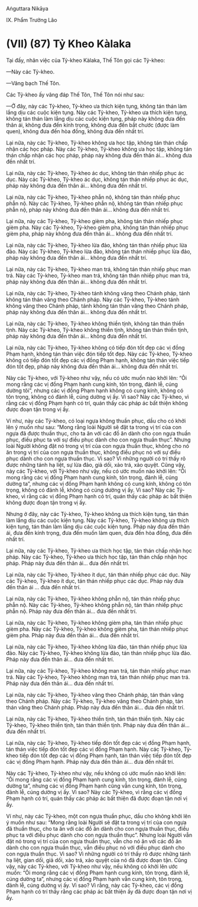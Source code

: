 Aṅguttara Nikāya

IX. Phẩm Trưởng Lão

# (VII) (87) Tỷ Kheo Kàlaka

Tại đấy, nhân việc của Tỷ-kheo Kàlaka, Thế Tôn gọi các Tỷ-kheo:

—Này các Tỷ-kheo.

—Vâng bạch Thế Tôn.

Các Tỷ-kheo ấy vâng đáp Thế Tôn, Thế Tôn nói như sau:

—Ở đây, này các Tỷ-kheo, Tỷ-kheo ưa thích kiện tụng, không tán thán làm lắng dịu các cuộc kiện tụng. Này các Tỷ-kheo, Tỷ-kheo ưa thích kiện tụng, không tán thán làm lắng dịu các cuộc kiện tụng, pháp này không đưa đến thân ái, không đưa đến kính trọng, không đưa đến bắt chước (được làm quen), không đưa đến hòa đồng, không đưa đến nhất trí.

Lại nữa, này các Tỷ-kheo, Tỷ-kheo không ưa học tập, không tán thán chấp nhận các học pháp. Này các Tỷ-kheo, Tỷ-kheo không ưa học tập, không tán thán chấp nhận các học pháp, pháp này không đưa đến thân ái... không đưa đến nhất trí.

Lại nữa, này các Tỷ-kheo, Tỷ-kheo ác dục, không tán thán nhiếp phục ác dục. Này các Tỷ-kheo, Tỷ-kheo ác dục, không tán thán nhiếp phục ác dục, pháp này không đưa đến thân ái... không đưa đến nhất trí.

Lại nữa, này các Tỷ-kheo, Tỷ-kheo phẫn nộ, không tán thán nhiếp phục phẫn nộ. Này các Tỷ-kheo, Tỷ-kheo phẫn nộ, không tán thán nhiếp phục phẫn nộ, pháp này không đưa đến thân ái... không đưa đến nhất trí.

Lại nữa, này các Tỷ-kheo, Tỷ-kheo gièm pha, không tán thán nhiếp phục gièm pha. Này các Tỷ-kheo, Tỷ-kheo gièm pha, không tán thán nhiếp phục gièm pha, pháp này không đưa đến thân ái... không đưa đến nhất trí.

Lại nữa, này các Tỷ-kheo, Tỷ-kheo lừa đảo, không tán thán nhiếp phục lừa đảo. Này các Tỷ-kheo, Tỷ-kheo lừa đảo, không tán thán nhiếp phục lừa đảo, pháp này không đưa đến thân ái... không đưa đến nhất trí.

Lại nữa, này các Tỷ-kheo, Tỷ-kheo man trá, không tán thán nhiếp phục man trá. Này các Tỷ-kheo, Tỷ-kheo man trá, không tán thán nhiếp phục man trá, pháp này không đưa đến thân ái... không đưa đến nhất trí.

Lại nữa, này các Tỷ-kheo, Tỷ-kheo tánh không vâng theo Chánh pháp, tánh không tán thán vâng theo Chánh pháp. Này các Tỷ-kheo, Tỷ-kheo tánh không vâng theo Chánh pháp, tánh không tán thán vâng theo Chánh pháp, pháp này không đưa đến thân ái... không đưa đến nhất trí.

Lại nữa, này các Tỷ-kheo, Tỷ-kheo không thiền tịnh, không tán thán thiền tịnh. Này các Tỷ-kheo, Tỷ-kheo không thiền tịnh, không tán thán thiền tịnh, pháp này không đưa đến thân ái... không đưa đến nhất trí.

Lại nữa, này các Tỷ-kheo, Tỷ-kheo không có tiếp đón tốt đẹp các vị đồng Phạm hạnh, không tán thán việc đón tiếp tốt đẹp. Này các Tỷ-kheo, Tỷ-kheo không có tiếp đón tốt đẹp các vị đồng Phạm hạnh, không tán thán việc tiếp đón tốt đẹp, pháp này không đưa đến thân ái... không đưa đến nhất trí.

Này các Tỷ-kheo, với Tỷ-kheo như vậy, nếu có ước muốn nào khởi lên: “Ôi mong rằng các vị đồng Phạm hạnh cung kính, tôn trọng, đảnh lễ, cúng dường tôi”, nhưng các vị đồng Phạm hạnh không có cung kính, không có tôn trọng, không có đảnh lễ, cúng dường vị ấy. Vì sao? Này các Tỷ-kheo, vì rằng các vị đồng Phạm hạnh có trí, quán thấy các pháp ác bất thiện không được đoạn tận trong vị ấy.

Ví như, này các Tỷ-kheo, có loại ngựa không thuần phục, dầu cho có khởi lên ý muốn như sau: “Mong rằng loài Người sẽ đặt ta trong vị trí của con ngựa đã được thuần thục, cho ta ăn với các đồ ăn dành cho con ngựa thuần phục, điều phục ta với sự điều phục dành cho con ngựa thuần thục”. Nhưng loài Người không đặt nó trong vị trí của con ngựa thuần thục, không cho nó ăn trong vị trí của con ngựa thuần thục, không điều phục nó với sự điều phục dành cho con ngựa thuần thục. Vì sao? Vì những người có trí thấy rõ được những tánh hạ liệt, sự lừa đảo, giả dối, xảo trá, xảo quyệt. Cũng vậy, này các Tỷ-kheo, với Tỷ-kheo như vậy, nếu có ước muốn nào khởi lên: “Ôi mong rằng các vị đồng Phạm hạnh cung kính, tôn trọng, đảnh lễ, cúng dường ta”, nhưng các vị đồng Phạm hạnh không có cung kính, không có tôn trọng, không có đảnh lễ, không có cúng dường vị ấy. Vì sao? Này các Tỷ-kheo, vì rằng các vị đồng Phạm hạnh có trí, quán thấy các pháp ác bất thiện không được đoạn tận trong vị ấy.

Nhưng ở đây, này các Tỷ-kheo, Tỷ-kheo không ưa thích kiện tụng, tán thán làm lắng dịu các cuộc kiện tụng. Này các Tỷ-kheo, Tỷ-kheo không ưa thích kiện tụng, tán thán làm lắng dịu các cuộc kiện tụng. Pháp này đưa đến thân ái, đưa đến kính trọng, đưa đến muốn làm quen, đưa đến hòa đồng, đưa đến nhất trí.

Lại nữa, này các Tỷ-kheo, Tỷ-kheo ưa thích học tập, tán thán chấp nhận học pháp. Này các Tỷ-kheo, Tỷ-kheo ưa thích học tập, tán thán chấp nhận học pháp. Pháp này đưa đến thân ái... đưa đến nhất trí.

Lại nữa, này các Tỷ-kheo, Tỷ-kheo ít dục, tán thán nhiếp phục các dục. Này các Tỷ-kheo, Tỷ-kheo ít dục, tán thán nhiếp phục các dục. Pháp này đưa đến thân ái ... đưa đến nhất trí.

Lại nữa, này các Tỷ-kheo, Tỷ-kheo không phẫn nộ, tán thán nhiếp phục phẫn nộ. Này các Tỷ-kheo, Tỷ-kheo không phẫn nộ, tán thán nhiếp phục phẫn nộ. Pháp này đưa đến thân ái... đưa đến nhất trí.

Lại nữa, này các Tỷ-kheo, Tỷ-kheo không gièm pha, tán thán nhiếp phục gièm pha. Này các Tỷ-kheo, Tỷ-kheo không gièm pha, tán thán nhiếp phục gièm pha. Pháp này đưa đến thân ái... đưa đến nhất trí.

Lại nữa, này các Tỷ-kheo, Tỷ-kheo không lừa đảo, tán thán nhiếp phục lừa đảo. Này các Tỷ-kheo, Tỷ-kheo không lừa đảo, tán thán nhiếp phục lừa đảo. Pháp này đưa đến thân ái... đưa đến nhất trí.

Lại nữa, này các Tỷ-kheo, Tỷ-kheo không man trá, tán thán nhiếp phục man trá. Này các Tỷ-kheo, Tỷ-kheo không man trá, tán thán nhiếp phục man trá. Pháp này đưa đến thân ái... đưa đến nhất trí.

Lại nữa, này các Tỷ-kheo, Tỷ-kheo vâng theo Chánh pháp, tán thán vâng theo Chánh pháp. Này các Tỷ-kheo, Tỷ-kheo vâng theo Chánh pháp, tán thán vâng theo Chánh pháp. Pháp này đưa đến thân ái... đưa đến nhất trí.

Lại nữa, này các Tỷ-kheo, Tỷ-kheo thiền tịnh, tán thán thiền tịnh. Này các Tỷ-kheo, Tỷ-kheo thiền tịnh, tán thán thiền tịnh. Pháp này đưa đến thân ái... đưa đến nhất trí.

Lại nữa, này các Tỷ-kheo, Tỷ-kheo tiếp đón tốt đẹp các vị đồng Phạm hạnh, tán thán việc tiếp đón tốt đẹp các vị đồng Phạm hạnh. Này các Tỷ-kheo, Tỷ-kheo tiếp đón tốt đẹp các vị đồng Phạm hạnh, tán thán việc tiếp đón tốt đẹp các vị đồng Phạm hạnh. Pháp này đưa đến thân ái... đưa đến nhất trí.

Này các Tỷ-kheo, Tỷ-kheo như vậy, nếu không có ước muốn nào khởi lên: “Ôi mong rằng các vị đồng Phạm hạnh cung kính, tôn trọng, đảnh lễ, cúng dường ta”, nhưng các vị đồng Phạm hạnh cũng vẫn cung kính, tôn trọng, đảnh lễ, cúng dường vị ấy. Vì sao? Này các Tỷ-kheo, vì rằng các vị đồng Phạm hạnh có trí, quán thấy các pháp ác bất thiện đã được đoạn tận nơi vị ấy.

Ví như, này các Tỷ-kheo, một con ngựa thuần phục, dầu cho không khởi lên ý muốn như sau: “Mong rằng loài Người sẽ đặt ta trong vị trí của con ngựa đã thuần thục, cho ta ăn với các đồ ăn dành cho con ngựa thuần thục, điều phục ta với điều phục dành cho con ngựa thuần thục”. Nhưng loài Người vẫn đặt nó trong vị trí của con ngựa thuần thục, vẫn cho nó ăn với các đồ ăn dành cho con ngựa thuần thục, vẫn điều phục nó với điều phục dành cho con ngựa thuần thục. Vì sao? Vì những người có trí thấy rõ được những tánh hạ liệt, gian dối, giả dối, xảo trá, xảo quyệt của nó đã được đoạn tận. Cũng vậy, này các Tỷ-kheo, với Tỷ-kheo như vậy, nếu không có khởi lên ước muốn: “Ôi mong rằng các vị đồng Phạm hạnh cung kính, tôn trọng, đảnh lễ, cúng dường ta”, nhưng các vị đồng Phạm hạnh vẫn cung kính, tôn trọng, đảnh lễ, cúng dường vị ấy. Vì sao? Vì rằng, này các Tỷ-kheo, các vị đồng Phạm hạnh có trí thấy rằng các pháp ác bất thiện ấy đã được đoạn tận nơi vị ấy.


